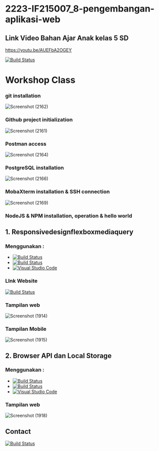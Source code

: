 # 2223-IF215007_8-pengembangan-aplikasi-web

## Link Video Bahan Ajar Anak kelas 5 SD

https://youtu.be/AUEFbA2OGEY

[![Build Status](https://img.shields.io/badge/YouTube-FF0000?style=for-the-badge&logo=youtube&logoColor=white)](https://youtu.be/AUEFbA2OGEY)

# Workshop Class

### git installation

![Screenshot (2162)](https://user-images.githubusercontent.com/100754364/208327118-754d07e3-3013-4034-9a3c-078fc6a571cb.png)

### Github project initialization

![Screenshot (2161)](https://user-images.githubusercontent.com/100754364/208327308-8da9cede-890c-45d2-a4ea-0b1c39ca5374.png)

### Postman access

![Screenshot (2164)](https://user-images.githubusercontent.com/100754364/208327414-2921bea8-4b5a-42bf-91c7-d5ed028153fc.png)

### PostgreSQL installation

![Screenshot (2166)](https://user-images.githubusercontent.com/100754364/208327786-c96636cd-c0d6-49d7-a02f-5421dd7d6bc8.png)

### MobaXterm installation & SSH connection

![Screenshot (2169)](https://user-images.githubusercontent.com/100754364/208328262-3fe805a4-7705-449b-90c1-17eabc63b405.png)

### NodeJS & NPM installation, operation & hello world

## 1. Responsivedesignflexboxmediaquery

### Menggunakan :

- [![Build Status](https://img.shields.io/badge/HTML5-E34F26?style=for-the-badge&logo=html5&logoColor=white)](https://www.w3schools.com/html/)
- [![Build Status](https://img.shields.io/badge/CSS-239120?&style=for-the-badge&logo=css3&logoColor=white)](https://www.w3schools.com/css/)
- [![Visual Studio Code](https://img.shields.io/badge/Visual_Studio_Code-0078D4?style=for-the-badge&logo=visual%20studio%20code&logoColor=white)](https://code.visualstudio.com/)

### LInk Website

[![Build Status](https://img.shields.io/badge/Google_chrome-4285F4?style=for-the-badge&logo=Google-chrome&logoColor=white)](https://mgilangnurhlz.github.io/)

### Tampilan web

![Screenshot (1914)](https://user-images.githubusercontent.com/100754364/190939988-a69708ff-f6cc-4868-804e-b4621dea88dc.png)

### Tampilan Mobile

![Screenshot (1915)](https://user-images.githubusercontent.com/100754364/190939991-f37fc471-e6ed-48d0-9dcc-b85e8680fd3e.png)

## 2. Browser API dan Local Storage

### Menggunakan :

- [![Build Status](https://img.shields.io/badge/HTML5-E34F26?style=for-the-badge&logo=html5&logoColor=white)](https://www.w3schools.com/html/)
- [![Build Status](https://img.shields.io/badge/CSS-239120?&style=for-the-badge&logo=css3&logoColor=white)](https://www.w3schools.com/css/)
- [![Visual Studio Code](https://img.shields.io/badge/Visual_Studio_Code-0078D4?style=for-the-badge&logo=visual%20studio%20code&logoColor=white)](https://code.visualstudio.com/)

### Tampilan web

![Screenshot (1918)](https://user-images.githubusercontent.com/100754364/191556387-7a253754-a0fd-4ada-8c7e-9624ae0ea096.png)

## Contact

[![Build Status](https://img.shields.io/badge/Gmail-D14836?style=for-the-badge&logo=gmail&logoColor=white)](https://mail.google.com/mail/u/0/?view=cm&tf=1&fs=1&to=mgilangnurhaliz@gmail.com)
